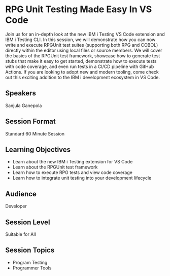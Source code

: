 # RPG Unit Testing Made Easy In VS Code

Join us for an in-depth look at the new IBM i Testing VS Code extension and IBM i Testing CLI. In this session, we will demonstrate how you can now write and execute RPGUnit test suites (supporting both RPG and COBOL) directly within the editor using local files or source members. We will cover the basics of the RPGUnit test framework, showcase how to generate test stubs that make it easy to get started, demonstrate how to execute tests with code coverage, and even run tests in a CI/CD pipeline with GitHub Actions. If you are looking to adopt new and modern tooling, come check out this exciting addition to the IBM i development ecosystem in VS Code.

## Speakers
Sanjula Ganepola

## Session Format
Standard 60 Minute Session

## Learning Objectives
* Learn about the new IBM i Testing extension for VS Code
* Learn about the RPGUnit test framework
* Learn how to execute RPG tests and view code coverage
* Learn how to integrate unit testing into your development lifecycle

## Audience
Developer

## Session Level
Suitable for All

## Session Topics
* Program Testing
* Programmer Tools